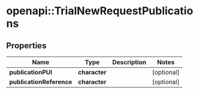 # openapi::TrialNewRequestPublications

## Properties
Name | Type | Description | Notes
------------ | ------------- | ------------- | -------------
**publicationPUI** | **character** |  | [optional] 
**publicationReference** | **character** |  | [optional] 


